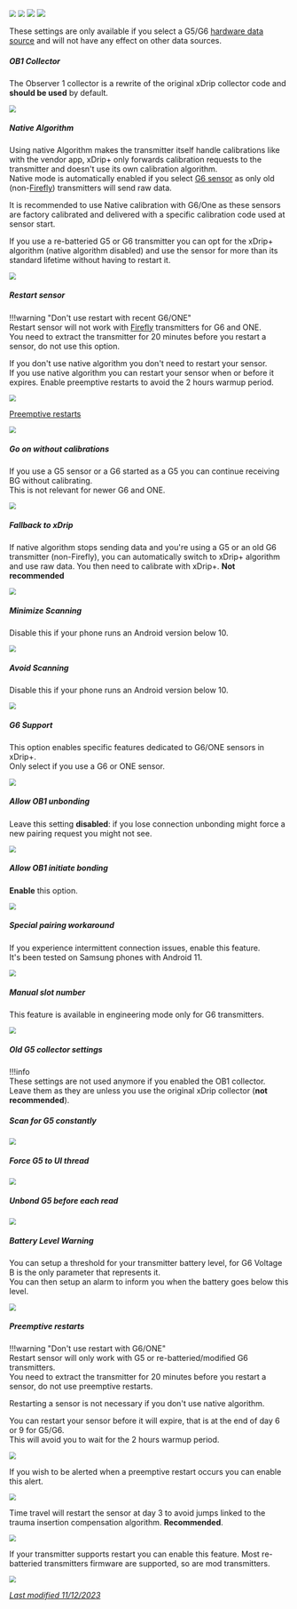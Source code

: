 <img src="../../images/hamburger_menu.png" style="zoom:75%;" />  
<img src="../../images/M-S.png" style="zoom:75%;" />  
<img src="../../images/M-S-G56D.png" style="zoom:90%;" />  
<img src="../../images/M-S-G56D2.png" style="zoom:90%;" />

These settings are only available if you select a G5/G6 [hardware data source](../../install/datasource/#changing-data-source) and will not have any effect on other data sources.

##### OB1 Collector

The Observer 1 collector is a rewrite of the original xDrip collector code and **should be used** by default.

<img src="../images/M-S-G56Da.png" style="zoom:76%;" />

##### Native Algorithm

Using native Algorithm makes the transmitter itself handle calibrations like with the vendor app, xDrip+ only forwards calibration requests to the transmitter and doesn't use its own calibration algorithm.  
Native mode is automatically enabled if you select [G6 sensor](#g6-support) as only old (non-[Firefly](../../troubleshoot/connection/#firefly-transmitters)) transmitters will send raw data.

It is recommended to use Native calibration with G6/One as these sensors are factory calibrated and delivered with a specific calibration code used at sensor start.

If you use a re-batteried G5 or G6 transmitter you can opt for the xDrip+ algorithm (native algorithm disabled) and use the sensor for more than its standard lifetime without having to restart it.

<img src="../images/M-S-G56Db.png" style="zoom:76%;" />

##### Restart sensor

!!!warning "Don't use restart with recent G6/ONE"  
    Restart sensor will not work with [Firefly](../../troubleshoot/connection/#firefly-transmitters) transmitters for G6 and ONE.  
    You need to extract the transmitter for 20 minutes before you restart a sensor, do not use this option.

If you don't use native algorithm you don't need to restart your sensor.  
If you use native algorithm you can restart your sensor when or before it expires. Enable preemptive restarts to avoid the 2 hours warmup period.

<img src="../images/M-S-G56Dc.png" style="zoom:76%;" />

[Preemptive restarts](#preemptive-restarts)

<img src="../images/M-S-G56Dd.png" style="zoom:76%;" />

##### Go on without calibrations

If you use a G5 sensor or a G6 started as a G5 you can continue receiving BG without calibrating.  
This is not relevant for newer G6 and ONE.

<img src="../images/M-S-G56De.png" style="zoom:76%;" />

##### Fallback to xDrip

If native algorithm stops sending data and you're using a G5 or an old G6 transmitter (non-Firefly), you can automatically switch to xDrip+ algorithm and use raw data. You then need to calibrate with xDrip+. **Not recommended**

<img src="../images/M-S-G56Df.png" style="zoom:76%;" />

##### Minimize Scanning

Disable this if your phone runs an Android version below 10.

<img src="../images/M-S-G56Dg.png" style="zoom:76%;" />

##### Avoid Scanning

Disable this if your phone runs an Android version below 10.

<img src="../images/M-S-G56Dh.png" style="zoom:76%;" />

##### G6 Support

This option enables specific features dedicated to G6/ONE sensors in xDrip+.  
Only select if you use a G6 or ONE sensor.

<img src="../../install/images/M-S-G56D-G62.png" style="zoom:76%;" />

##### Allow OB1 unbonding

Leave this setting **disabled**: if you lose connection unbonding might force a new pairing request you might not see.

<img src="../images/M-S-G56Di.png" style="zoom:76%;" />

##### Allow OB1 initiate bonding

**Enable** this option.

<img src="../images/M-S-G56Dj.png" style="zoom:76%;" />

##### Special pairing workaround

If you experience intermittent connection issues, enable this feature.  
It's been tested on Samsung phones with Android 11.

<img src="../../install/images/M-S-G56D-G57.png" style="zoom:76%;" />

##### Manual slot number

This feature is available in engineering mode only for G6 transmitters.

<img src="../../install/images/M-S-G56D-G55.png" style="zoom:76%;" />

##### Old G5 collector settings

!!!info  
    These settings are not used anymore if you enabled the OB1 collector.  
    Leave them as they are unless you use the original xDrip collector (**not recommended**).

##### Scan for G5 constantly

<img src="../images/M-S-G56Dk.png" style="zoom:76%;" />

##### Force G5 to UI thread

<img src="../images/M-S-G56Dl.png" style="zoom:76%;" />

##### Unbond G5 before each read

<img src="../images/M-S-G56Dn.png" style="zoom:76%;" />

##### Battery Level Warning

You can setup a threshold for your transmitter battery level, for G6 Voltage B is the only parameter that represents it.  
You can then setup an alarm to inform you when the battery goes below this level.

<img src="../images/M-S-G56Do.png" style="zoom:76%;" />

</br>

##### Preemptive restarts

!!!warning "Don't use restart with G6/ONE"  
    Restart sensor will only work with G5 or re-batteried/modified G6 transmitters.  
    You need to extract the transmitter for 20 minutes before you restart a sensor, do not use preemptive restarts.

Restarting a sensor is not necessary if you don't use native algorithm.

You can restart your sensor before it will expire, that is at the end of day 6 or 9 for G5/G6.  
This will avoid you to wait for the 2 hours warmup period.

<img src="../images/M-S-G56Dd1.png" style="zoom:76%;" />

If you wish to be alerted when a preemptive restart occurs you can enable this alert.

<img src="../images/M-S-G56Dd2.png" style="zoom:76%;" />

Time travel will restart the sensor at day 3 to avoid jumps linked to the trauma insertion compensation algorithm. **Recommended**.

<img src="../images/M-S-G56Dd3.png" style="zoom:76%;" />

If your transmitter supports restart you can enable this feature. Most re-batteried transmitters firmware are supported, so are mod transmitters.

<img src="../images/M-S-G56Dd4.png" style="zoom:76%;" />

</br>

[*Last modified 11/12/2023*](https://github.com/NightscoutFoundation/xDrip/releases/tag/2023.12.11)